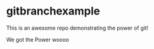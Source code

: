 # gitbranchexample
This is an awesome repo demonstrating the power of git!


We got the Power
woooo
